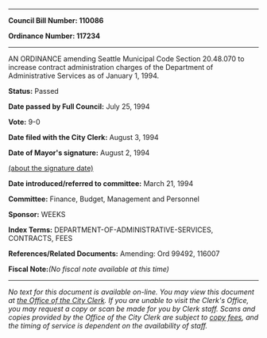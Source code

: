 

********

**Council Bill Number: 110086**
   
**Ordinance Number: 117234**
********

 AN ORDINANCE amending Seattle Municipal Code Section 20.48.070 to increase contract administration charges of the Department of Administrative Services as of January 1, 1994.

**Status:** Passed
   
**Date passed by Full Council:** July 25, 1994
   
**Vote:** 9-0
   
**Date filed with the City Clerk:** August 3, 1994
   
**Date of Mayor's signature:** August 2, 1994
   
[(about the signature date)](/~public/approvaldate.htm)
   
   
   
**Date introduced/referred to committee:** March 21, 1994
   
**Committee:** Finance, Budget, Management and Personnel
   
**Sponsor:** WEEKS
   
   
**Index Terms:** DEPARTMENT-OF-ADMINISTRATIVE-SERVICES, CONTRACTS, FEES

**References/Related Documents:** Amending: Ord 99492, 116007

**Fiscal Note:**_(No fiscal note available at this time)_
********

_No text for this document is available on-line. You may view this document at [the Office of the City Clerk](http://www.seattle.gov/leg/clerk/contactUs.htm). If you are unable to visit the Clerk's Office, you may request a copy or scan be made for you by Clerk staff. Scans and copies provided by the Office of the City Clerk are subject to [copy fees](http://clerk.seattle.gov/~public/clerkfees.htm), and the timing of service is dependent on the availability of staff._

